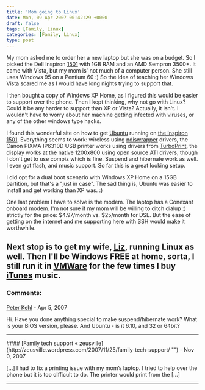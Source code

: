 ```yaml
---
title: 'Mom going to Linux'
date: Mon, 09 Apr 2007 00:42:29 +0000
draft: false
tags: [Family, Linux]
categories: [Family, Linux]
type: post
---
```


My mom asked me to order her a new laptop but she was on a budget. So I picked the Dell Inspiron [1501](http://http//www.dell.com/content/products/productdetails.aspx/inspn_1501?c=us&cs=19&l=en&s=dhs) with 1GB RAM and an AMD Sempron 3500+. It came with Vista, but my mom is' not much of a computer person. She still uses Windows 95 on a Pentium 60 :) So the idea of teaching her Windows Vista scared me as I would have long nights trying to support that.

I then bought a copy of Windows XP Home, as I figured this would be easier to support over the phone. Then I kept thinking, why not go with Linux? Could it be any harder to support than XP or Vista? Actually, it isn't. I wouldn't have to worry about her machine getting infected with viruses, or any of the other windows type hacks.

I found this wonderful site on how to get [Ubuntu](http://www.ubuntu.com) running on [the Inspiron 1501](http://ubuntu1501.blogspot.com). Everything seems to work: wireless using [ndiswrapper](http://ndiswrapper.sourceforge.net/) drivers, the Canon PIXMA IP6310D USB printer works using drivers from [TurboPrint](http://www.turboprint.info), the display works at the native 1200x800 using open source ATI drivers, though I don't get to use compiz which is fine. Suspend and hibernate work as well. I even got flash, and music support. So far this is a great looking setup.

I did opt for a dual boot scenario with Windows XP Home on a 15GB partition, but that's a "just in case". The sad thing is, Ubuntu was easier to install and get working than XP was. :)

One last problem I have to solve is the modem. The laptop has a Conexant onboard modem. I'm not sure if my mom will be willing to ditch dialup :) strictly for the price: $4.97/month vs. $25/month for DSL. But the ease of getting on the internet and me supporting here with SSH would make it worthwhile.

Next stop is to get my wife, [Liz](http://emrodriguez.wordpress.com/), running Linux as well. Then I'll be Windows FREE at home, sorta, I still run it in [VMWare](http://www.vmware.com/products/ws/) for the few times I buy [iTunes](http://www.apple.com/itunes/) music.
---
### Comments:
#### 
[Peter Kehl](http://sourceforge.net/projects/reuse "peter.kehl@gmail.com") - <time datetime="2007-04-20 14:43:59">Apr 5, 2007</time>

Hi. Have you done anything special to make suspend/hibernate work? What is your BIOS version, please. And Ubuntu - is it 6.10, and 32 or 64bit?
<hr />
#### 
[Family tech support &laquo; zeusville](http://zeusville.wordpress.com/2007/11/25/family-tech-support/ "") - <time datetime="2007-11-25 14:48:15">Nov 0, 2007</time>

\[...\] I had to fix a printing issue with my mom’s laptop. I tried to help over the phone but it is too difficult to do. The printer would print from the \[...\]
<hr />
